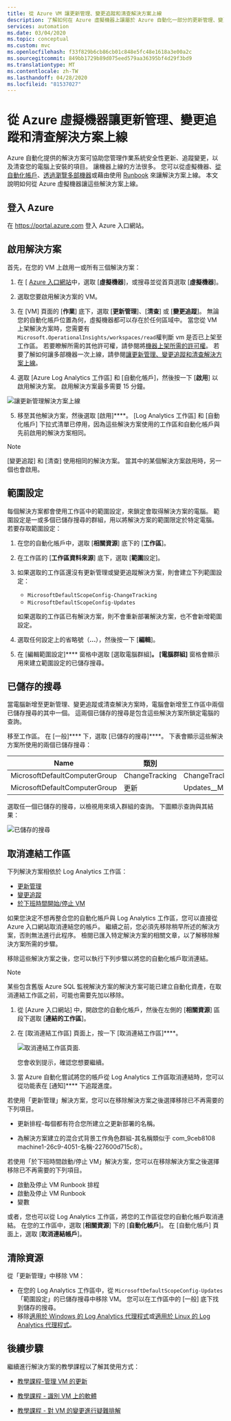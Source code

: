 ```yaml
---
title: 從 Azure VM 讓更新管理、變更追蹤和清查解決方案上線
description: 了解如何在 Azure 虛擬機器上讓屬於 Azure 自動化一部分的更新管理、變更追蹤和清查解決方案上線。
services: automation
ms.date: 03/04/2020
ms.topic: conceptual
ms.custom: mvc
ms.openlocfilehash: f33f829b6cb86cb01c848e5fc48e1618a3e00a2c
ms.sourcegitcommit: 849bb1729b89d075eed579aa36395bf4d29f3bd9
ms.translationtype: MT
ms.contentlocale: zh-TW
ms.lasthandoff: 04/28/2020
ms.locfileid: "81537027"
---
```

# <a name="onboard-update-management-change-tracking-and-inventory-solutions-from-an-azure-virtual-machine"></a>從 Azure 虛擬機器讓更新管理、變更追蹤和清查解決方案上線

Azure 自動化提供的解決方案可協助您管理作業系統安全性更新、追蹤變更，以及清查您的電腦上安裝的項目。 讓機器上線的方法很多。 您可以從虛擬機器、[從自動化帳戶](automation-onboard-solutions-from-automation-account.md)、[透過瀏覽多部機器](automation-onboard-solutions-from-browse.md)或藉由使用 [Runbook](automation-onboard-solutions.md) 來讓解決方案上線。 本文說明如何從 Azure 虛擬機器讓這些解決方案上線。

## <a name="sign-in-to-azure"></a>登入 Azure

在 https://portal.azure.com 登入 Azure 入口網站。

## <a name="enable-the-solutions"></a>啟用解決方案

首先，在您的 VM 上啟用一或所有三個解決方案：

1. 在 [ [Azure 入口網站](https://portal.azure.com)中，選取 [**虛擬機器**]，或搜尋並從首頁選取 [**虛擬機器**]。
2. 選取您要啟用解決方案的 VM。
3. 在 [VM] 頁面的 [**作業**] 底下，選取 [**更新管理**]、[**清查**] 或 [**變更追蹤**]。 無論您的自動化帳戶位置為何，虛擬機器都可以存在於任何區域中。 當您從 VM 上架解決方案時，您需要有`Microsoft.OperationalInsights/workspaces/read`權判斷 vm 是否已上架至工作區。 若要瞭解所需的其他許可權，請參閱將[機器上架所需的許可權](automation-role-based-access-control.md#onboarding-permissions)。 若要了解如何讓多部機器一次上線，請參閱[讓更新管理、變更追蹤和清查解決方案上線](automation-onboard-solutions-from-automation-account.md)。

4. 選取 [Azure Log Analytics 工作區] 和 [自動化帳戶]，然後按一下 [**啟用**] 以啟用解決方案。 啟用解決方案最多需要 15 分鐘。

![讓更新管理解決方案上線](media/automation-tutorial-update-management/manageupdates-update-enable.png)

5. 移至其他解決方案，然後選取 [啟用]****。 [Log Analytics 工作區] 和 [自動化帳戶] 下拉式清單已停用，因為這些解決方案使用的工作區和自動化帳戶與先前啟用的解決方案相同。

> [!NOTE]
> [變更追蹤] 和 [清查] 使用相同的解決方案。 當其中的某個解決方案啟用時，另一個也會啟用。

## <a name="scope-configuration"></a>範圍設定

每個解決方案都會使用工作區中的範圍設定，來鎖定會取得解決方案的電腦。 範圍設定是一或多個已儲存搜尋的群組，用以將解決方案的範圍限定於特定電腦。 若要存取範圍設定：

1. 在您的自動化帳戶中，選取 [**相關資源**] 底下的 [**工作區**]。 
2. 在工作區的 [**工作區資料來源**] 底下，選取 [**範圍**設定]。
3. 如果選取的工作區還沒有更新管理或變更追蹤解決方案，則會建立下列範圍設定：

    * `MicrosoftDefaultScopeConfig-ChangeTracking`
    * `MicrosoftDefaultScopeConfig-Updates`

    如果選取的工作區已有解決方案，則不會重新部署解決方案，也不會新增範圍設定。

4. 選取任何設定上的省略號（**...**），然後按一下 [**編輯**]。 
5. 在 [編輯範圍設定]**** 窗格中選取 [選取電腦群組]****。 [電腦群組]**** 窗格會顯示用來建立範圍設定的已儲存搜尋。

## <a name="saved-searches"></a>已儲存的搜尋

當電腦新增至更新管理、變更追蹤或清查解決方案時，電腦會新增至工作區中兩個已儲存搜尋的其中一個。 這兩個已儲存的搜尋是包含這些解決方案所鎖定電腦的查詢。

移至工作區。 在 [一般]**** 下，選取 [已儲存的搜尋]****。 下表會顯示這些解決方案所使用的兩個已儲存搜尋：

|Name     |類別  |Alias  |
|---------|---------|---------|
|MicrosoftDefaultComputerGroup     |  ChangeTracking       | ChangeTracking__MicrosoftDefaultComputerGroup        |
|MicrosoftDefaultComputerGroup     | 更新        | Updates__MicrosoftDefaultComputerGroup         |

選取任一個已儲存的搜尋，以檢視用來填入群組的查詢。 下圖顯示查詢與其結果：

![已儲存的搜尋](media/automation-onboard-solutions-from-vm/logsearch.png)

## <a name="unlink-workspace"></a>取消連結工作區

下列解決方案相依於 Log Analytics 工作區：

* [更新管理](automation-update-management.md)
* [變更追蹤](automation-change-tracking.md)
* [於下班時間開始/停止 VM](automation-solution-vm-management.md)

如果您決定不想再整合您的自動化帳戶與 Log Analytics 工作區，您可以直接從 Azure 入口網站取消連結您的帳戶。  繼續之前，您必須先移除稍早所述的解決方案，否則無法進行此程序。 檢閱已匯入特定解決方案的相關文章，以了解移除解決方案所需的步驟。

移除這些解決方案之後，您可以執行下列步驟以將您的自動化帳戶取消連結。

> [!NOTE]
> 某些包含舊版 Azure SQL 監視解決方案的解決方案可能已建立自動化資產，在取消連結工作區之前，可能也需要先加以移除。

1. 從 [Azure 入口網站] 中，開啟您的自動化帳戶，然後在左側的 [**相關資源**] 區段下選取 [**連結的工作區**]。

2. 在 [取消連結工作區] 頁面上，按一下 [取消連結工作區]****。

   ![取消連結工作區頁面](media/automation-onboard-solutions-from-vm/automation-unlink-workspace-blade.png).

   您會收到提示，確認您想要繼續。

3. 當 Azure 自動化嘗試將您的帳戶從 Log Analytics 工作區取消連結時，您可以從功能表在 [通知]**** 下追蹤進度。

若使用「更新管理」解決方案，您可以在移除解決方案之後選擇移除已不再需要的下列項目。

* 更新排程-每個都有符合您所建立之更新部署的名稱。

* 為解決方案建立的混合式背景工作角色群組-其名稱類似于 com_9ceb8108 machine1-26c9-4051-名稱-227600d715c8）。

若使用「於下班時間啟動/停止 VM」解決方案，您可以在移除解決方案之後選擇移除已不再需要的下列項目。

* 啟動及停止 VM Runbook 排程
* 啟動及停止 VM Runbook
* 變數

或者，您也可以從 Log Analytics 工作區，將您的工作區從您的自動化帳戶取消連結。 在您的工作區中，選取 [**相關資源**] 下的 [**自動化帳戶**]。 在 [自動化帳戶] 頁面上，選取 [**取消連結帳戶**]。

## <a name="clean-up-resources"></a>清除資源

從「更新管理」中移除 VM：

* 在您的 Log Analytics 工作區中，從 `MicrosoftDefaultScopeConfig-Updates` 「範圍設定」的已儲存搜尋中移除 VM。 您可以在工作區中的 [一般]  底下找到儲存的搜尋。
* 移除[適用於 Windows 的 Log Analytics 代理程式](../azure-monitor/learn/quick-collect-windows-computer.md#clean-up-resources)或[適用於 Linux 的 Log Analytics 代理程式](../azure-monitor/learn/quick-collect-linux-computer.md#clean-up-resources)。

## <a name="next-steps"></a>後續步驟

繼續進行解決方案的教學課程以了解其使用方式：

* [教學課程-管理 VM 的更新](automation-tutorial-update-management.md)

* [教學課程 - 識別 VM 上的軟體](automation-tutorial-installed-software.md)

* [教學課程 - 對 VM 的變更進行疑難排解](automation-tutorial-troubleshoot-changes.md)
